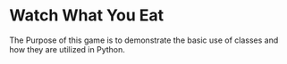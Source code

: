 # Watch What You Eat
The Purpose of this game is to demonstrate the basic use of classes and how they are utilized in Python.
